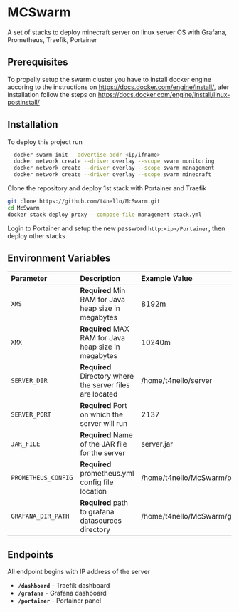 
# MCSwarm

A set of stacks to deploy minecraft server on linux server OS with Grafana, Prometheus, Traefik, Portainer

## Prerequisites

To propelly setup the swarm cluster you have to install docker engine accoring to the instructions on https://docs.docker.com/engine/install/, afer installation follow the steps on https://docs.docker.com/engine/install/linux-postinstall/ 

## Installation

To deploy this project run

```bash
  docker swarm init --advertise-addr <ip/ifname>
  docker network create --driver overlay --scope swarm monitoring
  docker network create --driver overlay --scope swarm management
  docker network create --driver overlay --scope swarm minecraft
```

Clone the repository and deploy 1st stack with Portainer and Traefik

```bash
git clone https://github.com/t4nello/McSwarm.git
cd McSwarm
docker stack deploy proxy --compose-file management-stack.yml  
```

Login to Portainer and setup the new password ```http:<ip>/Portainer```, then deploy other stacks

## Environment Variables

| Parameter           | Description                                                    | Example Value                              | Stack             |
| :-------------------| :--------------------------------------------------------------| :------------------------------------------|-------------------|
| `XMS`               | **Required** Min RAM for Java heap size in megabytes           | 8192m                                      | Server-Stack      |
| `XMX`               | **Required** MAX RAM for Java heap size in megabytes           | 10240m                                     | Server-Stack      |
| `SERVER_DIR`        | **Required** Directory where the server files are located      | /home/t4nello/server                       | Server-Stack      |
| `SERVER_PORT`       | **Required** Port on which the server will run                 | 2137                                       | Server-Stack      |
| `JAR_FILE`          | **Required** Name of the JAR file for the server               | server.jar                                 | Server-Stack      |
| `PROMETHEUS_CONFIG` | **Required** prometheus.yml config file location               | /home/t4nello/McSwarm/prometheus.yml       | Monitoring-Stack  |
| `GRAFANA_DIR_PATH`  | **Required** path to grafana datasources directory             | /home/t4nello/McSwarm/grafana/             | Monitoring-Stack  |

## Endpoints

All endpoint begins with IP address of the server

- **`/dashboard`** - Traefik dashboard
- **`/grafana`** - Grafana dashboard
- **`/portainer`** - Portainer panel
